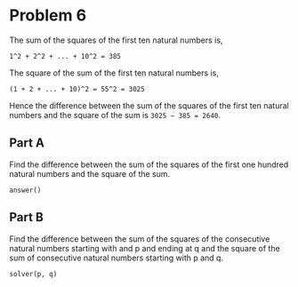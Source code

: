 # Problem 6

The sum of the squares of the first ten natural numbers is,

```
1^2 + 2^2 + ... + 10^2 = 385
```

The square of the sum of the first ten natural numbers is,

```
(1 + 2 + ... + 10)^2 = 55^2 = 3025
```

Hence the difference between the sum of the squares of the first ten natural numbers and the square of the sum is `3025 − 385 = 2640`.

## Part A

Find the difference between the sum of the squares of the first one hundred natural numbers and the square of the sum.

```
answer()
```

## Part B

Find the difference between the sum of the squares of the consecutive natural numbers starting with  and p and ending at q and the square of the sum of consecutive natural numbers starting with p and q.

```
solver(p, q)
```
